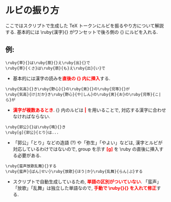 # ルビの振り方

ここではスクリプトで生成した TeX トークンにルビを振るやり方について解説する. 
基本的には \ruby{漢字}{} がワンセットで後ろ側の {} にルビを入れる. 

## 例: 

```TeX
\ruby{草}{}は\ruby{萠}{}え\ruby{出}{}で
\ruby{草}{くさ}は\ruby{萠}{も}え\ruby{出}{い}で
```
* 基本的には漢字の読みを<span style="color:red">**直後の {} 内に挿入**</span>する. 

```TeX
\ruby{気高}{}き\ruby{野心}{}の\ruby{男}{}の\ruby{児等}{}が
\ruby{気高}{け|だか}き\ruby{野心}{や|しん}の\ruby{男}{お}の\ruby{児等}{こ|ら}が
```
* <span style="color:red">**漢字が複数あるとき**</span>. {} 内のルビは <span style="color:red">**|**</span> を用いることで, 対応する漢字に合わせなければならない. 

```TeX
\ruby{郭公}{}は\ruby{鳴}{}き
\ruby[g]{郭公}{とり}は...
```
* 「郭公」「とり」などの造語 (?) や「弥生」「やよい」などは, 漢字とルビが対応しているわけではないので, 
group を示す <span style="color:red">**[g]**</span> を \ruby の直後に挿入する必要がある. 

```TeX
\ruby{蛮声放歌乱舞}{}する
\ruby{蛮声}{ばん|せい}\ruby{放歌}{ほう|か}\ruby{乱舞}{らん|ぶ}する
```
* スクリプトで自動生成しているため, <span style="color:red">**単語の区別がついていない**</span>. 
「蛮声」「放歌」「乱舞」は独立した単語なので, <span style="color:red">**手動で \ruby{}{} を入れて修正**</span>する. 
